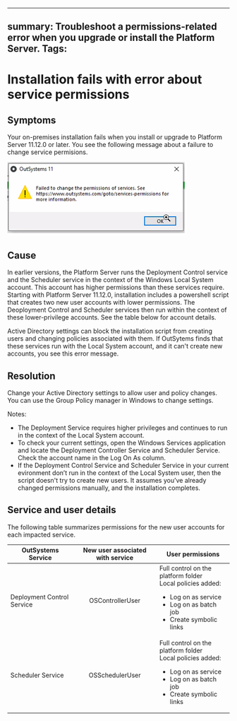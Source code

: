 -------
summary: Troubleshoot a permissions-related error when you upgrade or install the Platform Server.
Tags: 
-------

# Installation fails with error about service permissions

## Symptoms

Your on-premises installation fails when you install or upgrade to Platform Server 11.12.0 or later. You see the following message about a failure to change service permisions.

![](images/install-fail-permissions.png)

## Cause

In earlier versions, the Platform Server runs the Deployment Control service and the Scheduler service in the context of the Windows Local System account. This account has higher permissions than these services require. Starting with Platform Server 11.12.0, installation includes a powershell script that creates two new user accounts with lower permissions. The Deoployment Control and Scheduler services then run within the context of these lower-privilege accounts. See the table below for account details.

Active Directory settings can block the installation script from creating users and changing policies associated with them. If OutSytems finds that  these services run with the Local System account, and it can't create new accounts, you see this error message. 

## Resolution

Change your Active Directory settings to allow user and policy changes. You can use the Group Policy manager in Windows to change settings.

Notes: 
* The Deployment Service requires higher privileges and continues to run in the context of the Local System account. 
* To check your current settings, open the Windows Services application and locate the Deployment Controller Service and Scheduler Service. Check the account name in the Log On As column. 
* If the Deployment Control Service and Scheduler Service in your current evironment don’t run in the context of the Local System user, then the script doesn't try to create new users. It assumes you’ve already changed permissions manually, and the installation completes. 

## Service and user details
The following table summarizes permissions for the new user accounts for each impacted service.

 OutSystems Service   |      New user associated with service      |  User permissions |
|----------|:-------------:|------|
| Deployment Control Service |  OSControllerUser | Full control on the platform folder <br/>Local policies added:<ul><li>Log on as service</li><li>Log on as batch job</li><li>Create symbolic links</li></ul>  |
| Scheduler Service |    OSSchedulerUser   | Full control on the platform folder <br/>Local policies added:<ul><li>Log on as service</li><li>Log on as batch job</li><li>Create symbolic links</li></ul>  | |


